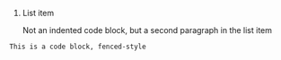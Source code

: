 1.  List item

    Not an indented code block, but a second paragraph
    in the list item

~~~~
This is a code block, fenced-style
~~~~

